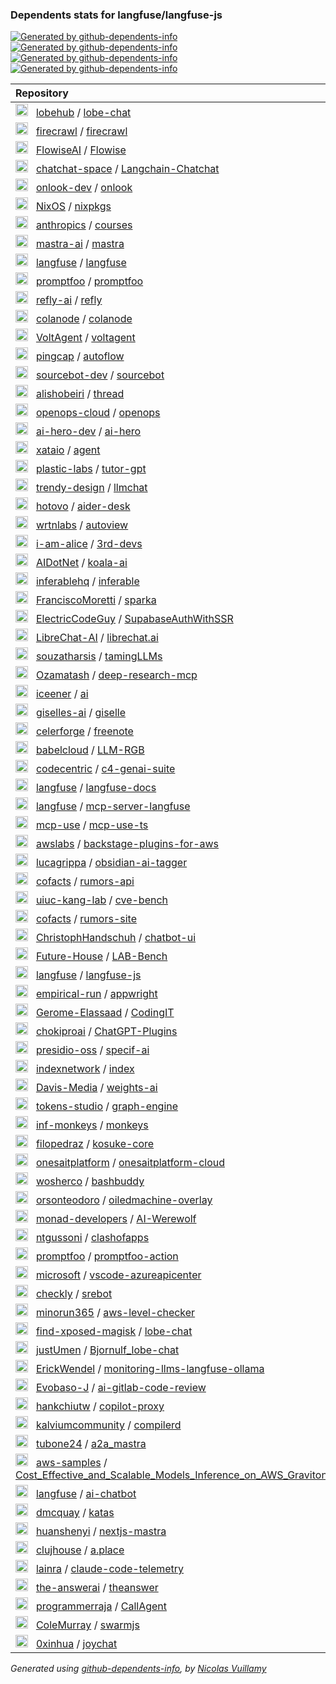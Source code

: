 ### Dependents stats for langfuse/langfuse-js

[![Generated by github-dependents-info](https://img.shields.io/static/v1?label=Used%20by&message=185&color=informational&logo=slickpic)](https://github.com/langfuse/langfuse-js/network/dependents)
[![Generated by github-dependents-info](https://img.shields.io/static/v1?label=Used%20by%20(public)&message=185&color=informational&logo=slickpic)](https://github.com/langfuse/langfuse-js/network/dependents)
[![Generated by github-dependents-info](https://img.shields.io/static/v1?label=Used%20by%20(private)&message=-185&color=informational&logo=slickpic)](https://github.com/langfuse/langfuse-js/network/dependents)
[![Generated by github-dependents-info](https://img.shields.io/static/v1?label=Used%20by%20(stars)&message=196446&color=informational&logo=slickpic)](https://github.com/langfuse/langfuse-js/network/dependents)

| Repository | Stars  |
| :--------  | -----: |
|<img class="avatar mr-2" src="https://avatars.githubusercontent.com/u/131470832?s=40&v=4" width="20" height="20" alt="">  &nbsp; [lobehub](https://github.com/lobehub) / [lobe-chat](https://github.com/lobehub/lobe-chat) | 65454 |
|<img class="avatar mr-2" src="https://avatars.githubusercontent.com/u/135057108?s=40&v=4" width="20" height="20" alt="">  &nbsp; [firecrawl](https://github.com/firecrawl) / [firecrawl](https://github.com/firecrawl/firecrawl) | 56713 |
|<img class="avatar mr-2" src="https://avatars.githubusercontent.com/u/128289781?s=40&v=4" width="20" height="20" alt="">  &nbsp; [FlowiseAI](https://github.com/FlowiseAI) / [Flowise](https://github.com/FlowiseAI/Flowise) | 43547 |
|<img class="avatar mr-2" src="https://avatars.githubusercontent.com/u/139558948?s=40&v=4" width="20" height="20" alt="">  &nbsp; [chatchat-space](https://github.com/chatchat-space) / [Langchain-Chatchat](https://github.com/chatchat-space/Langchain-Chatchat) | 36071 |
|<img class="avatar mr-2" src="https://avatars.githubusercontent.com/u/157326433?s=40&v=4" width="20" height="20" alt="">  &nbsp; [onlook-dev](https://github.com/onlook-dev) / [onlook](https://github.com/onlook-dev/onlook) | 22447 |
|<img class="avatar mr-2" src="https://avatars.githubusercontent.com/u/487568?s=40&v=4" width="20" height="20" alt="">  &nbsp; [NixOS](https://github.com/NixOS) / [nixpkgs](https://github.com/NixOS/nixpkgs) | 21748 |
|<img class="avatar mr-2" src="https://avatars.githubusercontent.com/u/76263028?s=40&v=4" width="20" height="20" alt="">  &nbsp; [anthropics](https://github.com/anthropics) / [courses](https://github.com/anthropics/courses) | 17057 |
|<img class="avatar mr-2" src="https://avatars.githubusercontent.com/u/149120496?s=40&v=4" width="20" height="20" alt="">  &nbsp; [mastra-ai](https://github.com/mastra-ai) / [mastra](https://github.com/mastra-ai/mastra) | 16484 |
|<img class="avatar mr-2" src="https://avatars.githubusercontent.com/u/134601687?s=40&v=4" width="20" height="20" alt="">  &nbsp; [langfuse](https://github.com/langfuse) / [langfuse](https://github.com/langfuse/langfuse) | 16054 |
|<img class="avatar mr-2" src="https://avatars.githubusercontent.com/u/137907881?s=40&v=4" width="20" height="20" alt="">  &nbsp; [promptfoo](https://github.com/promptfoo) / [promptfoo](https://github.com/promptfoo/promptfoo) | 8350 |
|<img class="avatar mr-2" src="https://avatars.githubusercontent.com/u/132635806?s=40&v=4" width="20" height="20" alt="">  &nbsp; [refly-ai](https://github.com/refly-ai) / [refly](https://github.com/refly-ai/refly) | 4654 |
|<img class="avatar mr-2" src="https://avatars.githubusercontent.com/u/185852128?s=40&v=4" width="20" height="20" alt="">  &nbsp; [colanode](https://github.com/colanode) / [colanode](https://github.com/colanode/colanode) | 3517 |
|<img class="avatar mr-2" src="https://avatars.githubusercontent.com/u/201282378?s=40&v=4" width="20" height="20" alt="">  &nbsp; [VoltAgent](https://github.com/VoltAgent) / [voltagent](https://github.com/VoltAgent/voltagent) | 3210 |
|<img class="avatar mr-2" src="https://avatars.githubusercontent.com/u/11855343?s=40&v=4" width="20" height="20" alt="">  &nbsp; [pingcap](https://github.com/pingcap) / [autoflow](https://github.com/pingcap/autoflow) | 2651 |
|<img class="avatar mr-2" src="https://avatars.githubusercontent.com/u/135396723?s=40&v=4" width="20" height="20" alt="">  &nbsp; [sourcebot-dev](https://github.com/sourcebot-dev) / [sourcebot](https://github.com/sourcebot-dev/sourcebot) | 2570 |
|<img class="avatar mr-2" src="https://avatars.githubusercontent.com/u/18422723?s=40&v=4" width="20" height="20" alt="">  &nbsp; [alishobeiri](https://github.com/alishobeiri) / [thread](https://github.com/alishobeiri/thread) | 1098 |
|<img class="avatar mr-2" src="https://avatars.githubusercontent.com/u/121352441?s=40&v=4" width="20" height="20" alt="">  &nbsp; [openops-cloud](https://github.com/openops-cloud) / [openops](https://github.com/openops-cloud/openops) | 939 |
|<img class="avatar mr-2" src="https://avatars.githubusercontent.com/u/186889946?s=40&v=4" width="20" height="20" alt="">  &nbsp; [ai-hero-dev](https://github.com/ai-hero-dev) / [ai-hero](https://github.com/ai-hero-dev/ai-hero) | 916 |
|<img class="avatar mr-2" src="https://avatars.githubusercontent.com/u/74420131?s=40&v=4" width="20" height="20" alt="">  &nbsp; [xataio](https://github.com/xataio) / [agent](https://github.com/xataio/agent) | 857 |
|<img class="avatar mr-2" src="https://avatars.githubusercontent.com/u/123981229?s=40&v=4" width="20" height="20" alt="">  &nbsp; [plastic-labs](https://github.com/plastic-labs) / [tutor-gpt](https://github.com/plastic-labs/tutor-gpt) | 845 |
|<img class="avatar mr-2" src="https://avatars.githubusercontent.com/u/176438967?s=40&v=4" width="20" height="20" alt="">  &nbsp; [trendy-design](https://github.com/trendy-design) / [llmchat](https://github.com/trendy-design/llmchat) | 829 |
|<img class="avatar mr-2" src="https://avatars.githubusercontent.com/u/2045570?s=40&v=4" width="20" height="20" alt="">  &nbsp; [hotovo](https://github.com/hotovo) / [aider-desk](https://github.com/hotovo/aider-desk) | 781 |
|<img class="avatar mr-2" src="https://avatars.githubusercontent.com/u/142796018?s=40&v=4" width="20" height="20" alt="">  &nbsp; [wrtnlabs](https://github.com/wrtnlabs) / [autoview](https://github.com/wrtnlabs/autoview) | 688 |
|<img class="avatar mr-2" src="https://avatars.githubusercontent.com/u/148684274?s=40&v=4" width="20" height="20" alt="">  &nbsp; [i-am-alice](https://github.com/i-am-alice) / [3rd-devs](https://github.com/i-am-alice/3rd-devs) | 472 |
|<img class="avatar mr-2" src="https://avatars.githubusercontent.com/u/163431636?s=40&v=4" width="20" height="20" alt="">  &nbsp; [AIDotNet](https://github.com/AIDotNet) / [koala-ai](https://github.com/AIDotNet/koala-ai) | 470 |
|<img class="avatar mr-2" src="https://avatars.githubusercontent.com/u/170831637?s=40&v=4" width="20" height="20" alt="">  &nbsp; [inferablehq](https://github.com/inferablehq) / [inferable](https://github.com/inferablehq/inferable) | 403 |
|<img class="avatar mr-2" src="https://avatars.githubusercontent.com/u/16997807?s=40&v=4" width="20" height="20" alt="">  &nbsp; [FranciscoMoretti](https://github.com/FranciscoMoretti) / [sparka](https://github.com/FranciscoMoretti/sparka) | 380 |
|<img class="avatar mr-2" src="https://avatars.githubusercontent.com/u/137044109?s=40&v=4" width="20" height="20" alt="">  &nbsp; [ElectricCodeGuy](https://github.com/ElectricCodeGuy) / [SupabaseAuthWithSSR](https://github.com/ElectricCodeGuy/SupabaseAuthWithSSR) | 370 |
|<img class="avatar mr-2" src="https://avatars.githubusercontent.com/u/169401942?s=40&v=4" width="20" height="20" alt="">  &nbsp; [LibreChat-AI](https://github.com/LibreChat-AI) / [librechat.ai](https://github.com/LibreChat-AI/librechat.ai) | 339 |
|<img class="avatar mr-2" src="https://avatars.githubusercontent.com/u/15125613?s=40&v=4" width="20" height="20" alt="">  &nbsp; [souzatharsis](https://github.com/souzatharsis) / [tamingLLMs](https://github.com/souzatharsis/tamingLLMs) | 323 |
|<img class="avatar mr-2" src="https://avatars.githubusercontent.com/u/90278288?s=40&v=4" width="20" height="20" alt="">  &nbsp; [Ozamatash](https://github.com/Ozamatash) / [deep-research-mcp](https://github.com/Ozamatash/deep-research-mcp) | 269 |
|<img class="avatar mr-2" src="https://avatars.githubusercontent.com/u/29215115?s=40&v=4" width="20" height="20" alt="">  &nbsp; [iceener](https://github.com/iceener) / [ai](https://github.com/iceener/ai) | 186 |
|<img class="avatar mr-2" src="https://avatars.githubusercontent.com/u/187584218?s=40&v=4" width="20" height="20" alt="">  &nbsp; [giselles-ai](https://github.com/giselles-ai) / [giselle](https://github.com/giselles-ai/giselle) | 181 |
|<img class="avatar mr-2" src="https://avatars.githubusercontent.com/u/202488052?s=40&v=4" width="20" height="20" alt="">  &nbsp; [celerforge](https://github.com/celerforge) / [freenote](https://github.com/celerforge/freenote) | 171 |
|<img class="avatar mr-2" src="https://avatars.githubusercontent.com/u/104478511?s=40&v=4" width="20" height="20" alt="">  &nbsp; [babelcloud](https://github.com/babelcloud) / [LLM-RGB](https://github.com/babelcloud/LLM-RGB) | 164 |
|<img class="avatar mr-2" src="https://avatars.githubusercontent.com/u/1009716?s=40&v=4" width="20" height="20" alt="">  &nbsp; [codecentric](https://github.com/codecentric) / [c4-genai-suite](https://github.com/codecentric/c4-genai-suite) | 152 |
|<img class="avatar mr-2" src="https://avatars.githubusercontent.com/u/134601687?s=40&v=4" width="20" height="20" alt="">  &nbsp; [langfuse](https://github.com/langfuse) / [langfuse-docs](https://github.com/langfuse/langfuse-docs) | 139 |
|<img class="avatar mr-2" src="https://avatars.githubusercontent.com/u/134601687?s=40&v=4" width="20" height="20" alt="">  &nbsp; [langfuse](https://github.com/langfuse) / [mcp-server-langfuse](https://github.com/langfuse/mcp-server-langfuse) | 133 |
|<img class="avatar mr-2" src="https://avatars.githubusercontent.com/u/207005519?s=40&v=4" width="20" height="20" alt="">  &nbsp; [mcp-use](https://github.com/mcp-use) / [mcp-use-ts](https://github.com/mcp-use/mcp-use-ts) | 125 |
|<img class="avatar mr-2" src="https://avatars.githubusercontent.com/u/3299148?s=40&v=4" width="20" height="20" alt="">  &nbsp; [awslabs](https://github.com/awslabs) / [backstage-plugins-for-aws](https://github.com/awslabs/backstage-plugins-for-aws) | 122 |
|<img class="avatar mr-2" src="https://avatars.githubusercontent.com/u/25649282?s=40&v=4" width="20" height="20" alt="">  &nbsp; [lucagrippa](https://github.com/lucagrippa) / [obsidian-ai-tagger](https://github.com/lucagrippa/obsidian-ai-tagger) | 121 |
|<img class="avatar mr-2" src="https://avatars.githubusercontent.com/u/26894329?s=40&v=4" width="20" height="20" alt="">  &nbsp; [cofacts](https://github.com/cofacts) / [rumors-api](https://github.com/cofacts/rumors-api) | 119 |
|<img class="avatar mr-2" src="https://avatars.githubusercontent.com/u/144611010?s=40&v=4" width="20" height="20" alt="">  &nbsp; [uiuc-kang-lab](https://github.com/uiuc-kang-lab) / [cve-bench](https://github.com/uiuc-kang-lab/cve-bench) | 90 |
|<img class="avatar mr-2" src="https://avatars.githubusercontent.com/u/26894329?s=40&v=4" width="20" height="20" alt="">  &nbsp; [cofacts](https://github.com/cofacts) / [rumors-site](https://github.com/cofacts/rumors-site) | 90 |
|<img class="avatar mr-2" src="https://avatars.githubusercontent.com/u/69692985?s=40&v=4" width="20" height="20" alt="">  &nbsp; [ChristophHandschuh](https://github.com/ChristophHandschuh) / [chatbot-ui](https://github.com/ChristophHandschuh/chatbot-ui) | 85 |
|<img class="avatar mr-2" src="https://avatars.githubusercontent.com/u/131727825?s=40&v=4" width="20" height="20" alt="">  &nbsp; [Future-House](https://github.com/Future-House) / [LAB-Bench](https://github.com/Future-House/LAB-Bench) | 83 |
|<img class="avatar mr-2" src="https://avatars.githubusercontent.com/u/134601687?s=40&v=4" width="20" height="20" alt="">  &nbsp; [langfuse](https://github.com/langfuse) / [langfuse-js](https://github.com/langfuse/langfuse-js) | 78 |
|<img class="avatar mr-2" src="https://avatars.githubusercontent.com/u/153584155?s=40&v=4" width="20" height="20" alt="">  &nbsp; [empirical-run](https://github.com/empirical-run) / [appwright](https://github.com/empirical-run/appwright) | 76 |
|<img class="avatar mr-2" src="https://avatars.githubusercontent.com/u/186273274?s=40&v=4" width="20" height="20" alt="">  &nbsp; [Gerome-Elassaad](https://github.com/Gerome-Elassaad) / [CodingIT](https://github.com/Gerome-Elassaad/CodingIT) | 73 |
|<img class="avatar mr-2" src="https://avatars.githubusercontent.com/u/128912789?s=40&v=4" width="20" height="20" alt="">  &nbsp; [chokiproai](https://github.com/chokiproai) / [ChatGPT-Plugins](https://github.com/chokiproai/ChatGPT-Plugins) | 72 |
|<img class="avatar mr-2" src="https://avatars.githubusercontent.com/u/188236679?s=40&v=4" width="20" height="20" alt="">  &nbsp; [presidio-oss](https://github.com/presidio-oss) / [specif-ai](https://github.com/presidio-oss/specif-ai) | 71 |
|<img class="avatar mr-2" src="https://avatars.githubusercontent.com/u/52932082?s=40&v=4" width="20" height="20" alt="">  &nbsp; [indexnetwork](https://github.com/indexnetwork) / [index](https://github.com/indexnetwork/index) | 69 |
|<img class="avatar mr-2" src="https://avatars.githubusercontent.com/u/171450329?s=40&v=4" width="20" height="20" alt="">  &nbsp; [Davis-Media](https://github.com/Davis-Media) / [weights-ai](https://github.com/Davis-Media/weights-ai) | 66 |
|<img class="avatar mr-2" src="https://avatars.githubusercontent.com/u/95403881?s=40&v=4" width="20" height="20" alt="">  &nbsp; [tokens-studio](https://github.com/tokens-studio) / [graph-engine](https://github.com/tokens-studio/graph-engine) | 62 |
|<img class="avatar mr-2" src="https://avatars.githubusercontent.com/u/160759882?s=40&v=4" width="20" height="20" alt="">  &nbsp; [inf-monkeys](https://github.com/inf-monkeys) / [monkeys](https://github.com/inf-monkeys/monkeys) | 44 |
|<img class="avatar mr-2" src="https://avatars.githubusercontent.com/u/29598954?s=40&v=4" width="20" height="20" alt="">  &nbsp; [filopedraz](https://github.com/filopedraz) / [kosuke-core](https://github.com/filopedraz/kosuke-core) | 43 |
|<img class="avatar mr-2" src="https://avatars.githubusercontent.com/u/44359141?s=40&v=4" width="20" height="20" alt="">  &nbsp; [onesaitplatform](https://github.com/onesaitplatform) / [onesaitplatform-cloud](https://github.com/onesaitplatform/onesaitplatform-cloud) | 29 |
|<img class="avatar mr-2" src="https://avatars.githubusercontent.com/u/90461131?s=40&v=4" width="20" height="20" alt="">  &nbsp; [wosherco](https://github.com/wosherco) / [bashbuddy](https://github.com/wosherco/bashbuddy) | 29 |
|<img class="avatar mr-2" src="https://avatars.githubusercontent.com/u/1328983?s=40&v=4" width="20" height="20" alt="">  &nbsp; [orsonteodoro](https://github.com/orsonteodoro) / [oiledmachine-overlay](https://github.com/orsonteodoro/oiledmachine-overlay) | 27 |
|<img class="avatar mr-2" src="https://avatars.githubusercontent.com/u/191391794?s=40&v=4" width="20" height="20" alt="">  &nbsp; [monad-developers](https://github.com/monad-developers) / [AI-Werewolf](https://github.com/monad-developers/AI-Werewolf) | 26 |
|<img class="avatar mr-2" src="https://avatars.githubusercontent.com/u/10161067?s=40&v=4" width="20" height="20" alt="">  &nbsp; [ntgussoni](https://github.com/ntgussoni) / [clashofapps](https://github.com/ntgussoni/clashofapps) | 26 |
|<img class="avatar mr-2" src="https://avatars.githubusercontent.com/u/137907881?s=40&v=4" width="20" height="20" alt="">  &nbsp; [promptfoo](https://github.com/promptfoo) / [promptfoo-action](https://github.com/promptfoo/promptfoo-action) | 25 |
|<img class="avatar mr-2" src="https://avatars.githubusercontent.com/u/6154722?s=40&v=4" width="20" height="20" alt="">  &nbsp; [microsoft](https://github.com/microsoft) / [vscode-azureapicenter](https://github.com/microsoft/vscode-azureapicenter) | 23 |
|<img class="avatar mr-2" src="https://avatars.githubusercontent.com/u/25982255?s=40&v=4" width="20" height="20" alt="">  &nbsp; [checkly](https://github.com/checkly) / [srebot](https://github.com/checkly/srebot) | 22 |
|<img class="avatar mr-2" src="https://avatars.githubusercontent.com/u/74597894?s=40&v=4" width="20" height="20" alt="">  &nbsp; [minorun365](https://github.com/minorun365) / [aws-level-checker](https://github.com/minorun365/aws-level-checker) | 22 |
|<img class="avatar mr-2" src="https://avatars.githubusercontent.com/u/38677638?s=40&v=4" width="20" height="20" alt="">  &nbsp; [find-xposed-magisk](https://github.com/find-xposed-magisk) / [lobe-chat](https://github.com/find-xposed-magisk/lobe-chat) | 21 |
|<img class="avatar mr-2" src="https://avatars.githubusercontent.com/u/23255129?s=40&v=4" width="20" height="20" alt="">  &nbsp; [justUmen](https://github.com/justUmen) / [Bjornulf_lobe-chat](https://github.com/justUmen/Bjornulf_lobe-chat) | 21 |
|<img class="avatar mr-2" src="https://avatars.githubusercontent.com/u/8060102?s=40&v=4" width="20" height="20" alt="">  &nbsp; [ErickWendel](https://github.com/ErickWendel) / [monitoring-llms-langfuse-ollama](https://github.com/ErickWendel/monitoring-llms-langfuse-ollama) | 19 |
|<img class="avatar mr-2" src="https://avatars.githubusercontent.com/u/57828270?s=40&v=4" width="20" height="20" alt="">  &nbsp; [Evobaso-J](https://github.com/Evobaso-J) / [ai-gitlab-code-review](https://github.com/Evobaso-J/ai-gitlab-code-review) | 19 |
|<img class="avatar mr-2" src="https://avatars.githubusercontent.com/u/9998118?s=40&v=4" width="20" height="20" alt="">  &nbsp; [hankchiutw](https://github.com/hankchiutw) / [copilot-proxy](https://github.com/hankchiutw/copilot-proxy) | 17 |
|<img class="avatar mr-2" src="https://avatars.githubusercontent.com/u/115334294?s=40&v=4" width="20" height="20" alt="">  &nbsp; [kalviumcommunity](https://github.com/kalviumcommunity) / [compilerd](https://github.com/kalviumcommunity/compilerd) | 17 |
|<img class="avatar mr-2" src="https://avatars.githubusercontent.com/u/9511227?s=40&v=4" width="20" height="20" alt="">  &nbsp; [tubone24](https://github.com/tubone24) / [a2a_mastra](https://github.com/tubone24/a2a_mastra) | 16 |
|<img class="avatar mr-2" src="https://avatars.githubusercontent.com/u/8931462?s=40&v=4" width="20" height="20" alt="">  &nbsp; [aws-samples](https://github.com/aws-samples) / [Cost_Effective_and_Scalable_Models_Inference_on_AWS_Graviton](https://github.com/aws-samples/Cost_Effective_and_Scalable_Models_Inference_on_AWS_Graviton) | 15 |
|<img class="avatar mr-2" src="https://avatars.githubusercontent.com/u/134601687?s=40&v=4" width="20" height="20" alt="">  &nbsp; [langfuse](https://github.com/langfuse) / [ai-chatbot](https://github.com/langfuse/ai-chatbot) | 14 |
|<img class="avatar mr-2" src="https://avatars.githubusercontent.com/u/116849?s=40&v=4" width="20" height="20" alt="">  &nbsp; [dmcquay](https://github.com/dmcquay) / [katas](https://github.com/dmcquay/katas) | 13 |
|<img class="avatar mr-2" src="https://avatars.githubusercontent.com/u/42715311?s=40&v=4" width="20" height="20" alt="">  &nbsp; [huanshenyi](https://github.com/huanshenyi) / [nextjs-mastra](https://github.com/huanshenyi/nextjs-mastra) | 13 |
|<img class="avatar mr-2" src="https://avatars.githubusercontent.com/u/169542833?s=40&v=4" width="20" height="20" alt="">  &nbsp; [clujhouse](https://github.com/clujhouse) / [a.place](https://github.com/clujhouse/a.place) | 12 |
|<img class="avatar mr-2" src="https://avatars.githubusercontent.com/u/5978068?s=40&v=4" width="20" height="20" alt="">  &nbsp; [lainra](https://github.com/lainra) / [claude-code-telemetry](https://github.com/lainra/claude-code-telemetry) | 11 |
|<img class="avatar mr-2" src="https://avatars.githubusercontent.com/u/125315111?s=40&v=4" width="20" height="20" alt="">  &nbsp; [the-answerai](https://github.com/the-answerai) / [theanswer](https://github.com/the-answerai/theanswer) | 11 |
|<img class="avatar mr-2" src="https://avatars.githubusercontent.com/u/44333589?s=40&v=4" width="20" height="20" alt="">  &nbsp; [programmerraja](https://github.com/programmerraja) / [CallAgent](https://github.com/programmerraja/CallAgent) | 11 |
|<img class="avatar mr-2" src="https://avatars.githubusercontent.com/u/2492022?s=40&v=4" width="20" height="20" alt="">  &nbsp; [ColeMurray](https://github.com/ColeMurray) / [swarmjs](https://github.com/ColeMurray/swarmjs) | 11 |
|<img class="avatar mr-2" src="https://avatars.githubusercontent.com/u/10118666?s=40&v=4" width="20" height="20" alt="">  &nbsp; [0xinhua](https://github.com/0xinhua) / [joychat](https://github.com/0xinhua/joychat) | 10 |

_Generated using [github-dependents-info](https://github.com/nvuillam/github-dependents-info), by [Nicolas Vuillamy](https://github.com/nvuillam)_